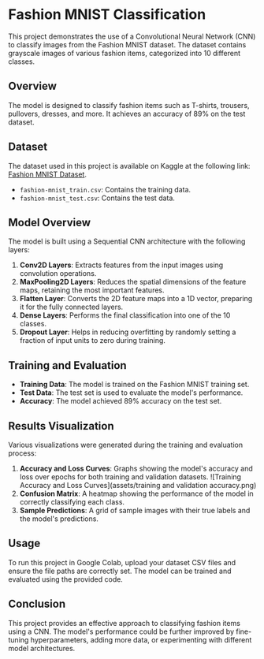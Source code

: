 # Fashion MNIST Classification

This project demonstrates the use of a Convolutional Neural Network (CNN) to classify images from the Fashion MNIST dataset. The dataset contains grayscale images of various fashion items, categorized into 10 different classes.

## Overview

The model is designed to classify fashion items such as T-shirts, trousers, pullovers, dresses, and more. It achieves an accuracy of 89% on the test dataset.

## Dataset

The dataset used in this project is available on Kaggle at the following link: [Fashion MNIST Dataset](https://www.kaggle.com/datasets/hiteshk07/fashionmnist-dsc).
- `fashion-mnist_train.csv`: Contains the training data.
- `fashion-mnist_test.csv`: Contains the test data.

## Model Overview

The model is built using a Sequential CNN architecture with the following layers:
1. **Conv2D Layers**: Extracts features from the input images using convolution operations.
2. **MaxPooling2D Layers**: Reduces the spatial dimensions of the feature maps, retaining the most important features.
3. **Flatten Layer**: Converts the 2D feature maps into a 1D vector, preparing it for the fully connected layers.
4. **Dense Layers**: Performs the final classification into one of the 10 classes.
5. **Dropout Layer**: Helps in reducing overfitting by randomly setting a fraction of input units to zero during training.

## Training and Evaluation

- **Training Data**: The model is trained on the Fashion MNIST training set.
- **Test Data**: The test set is used to evaluate the model's performance.
- **Accuracy**: The model achieved 89% accuracy on the test set.

## Results Visualization

Various visualizations were generated during the training and evaluation process:

1. **Accuracy and Loss Curves**: Graphs showing the model's accuracy and loss over epochs for both training and validation datasets.
  ![Training Accuracy and Loss Curves](assets/training and validation accuracy.png)
2. **Confusion Matrix**: A heatmap showing the performance of the model in correctly classifying each class.
3. **Sample Predictions**: A grid of sample images with their true labels and the model's predictions.

## Usage

To run this project in Google Colab, upload your dataset CSV files and ensure the file paths are correctly set. The model can be trained and evaluated using the provided code.

## Conclusion

This project provides an effective approach to classifying fashion items using a CNN. The model's performance could be further improved by fine-tuning hyperparameters, adding more data, or experimenting with different model architectures.

